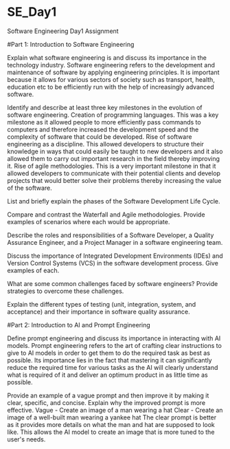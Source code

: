# SE_Day1
Software Engineering Day1 Assignment

#Part 1: Introduction to Software Engineering

Explain what software engineering is and discuss its importance in the technology industry.
Software engineering refers to the development and maintenance of software by applying engineering principles. It is important because it allows for various sectors of society such as transport, health, education etc to be efficiently run with the help of increasingly advanced software. 

Identify and describe at least three key milestones in the evolution of software engineering.
Creation of programming languages. This was a key milestone as it allowed people to more efficiently pass commands to computers and therefore increased the development speed and the complexity of software that could be developed.
Rise of software engineering as a discipline. This allowed developers to structure their knowledge in ways that could easily be taught to new developers and it also allowed them to carry out important research in the field thereby improving it.
Rise of agile methodologies. This is a very important milestone in that it allowed developers to communicate with their potential clients and develop projects that would better solve their problems thereby increasing the value of the software.

List and briefly explain the phases of the Software Development Life Cycle.


Compare and contrast the Waterfall and Agile methodologies. Provide examples of scenarios where each would be appropriate.


Describe the roles and responsibilities of a Software Developer, a Quality Assurance Engineer, and a Project Manager in a software engineering team.


Discuss the importance of Integrated Development Environments (IDEs) and Version Control Systems (VCS) in the software development process. Give examples of each.


What are some common challenges faced by software engineers? Provide strategies to overcome these challenges.


Explain the different types of testing (unit, integration, system, and acceptance) and their importance in software quality assurance.


#Part 2: Introduction to AI and Prompt Engineering


Define prompt engineering and discuss its importance in interacting with AI models.
Prompt engineering refers to the art of crafting clear instructions to give to AI models in order to get them to do the required task as best as possible. Its importance lies in the fact that mastering it can significantly reduce the required time for various tasks as the AI will clearly understand what is required of it and deliver an optimum product in as little time as possible.

Provide an example of a vague prompt and then improve it by making it clear, specific, and concise. Explain why the improved prompt is more effective.
Vague - Create an image of a man wearing a hat
Clear - Create an image of a well-built man wearing a yankee hat
The clear prompt is better as it provides more details on what the man and hat are supposed to look like. This allows the AI model to create an image that is more tuned to the user's needs.
